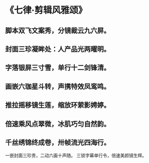# 《七律·剪辑风雅颂》
## 脚本双飞文案秀，分镜裁云九六屏。
## 封面三珍凝眸处：人产品光两曜明。
## 字落银屏三寸雪，单行十二剑锋清。
## 画嵌六珈星斗转，声携特效凤鸾鸣。
## 推拉摇移镜生莲，缩放环萦影娉婷。
## 倍速乘风点翠微，冰肌巧匀自然韵。
## 千丝绣锦终成卷，卅帧流光四海行。
一嵌封面三珍贵，二动六画十声随。
三锁字幕单行令，倍速美颜镜生辉。
